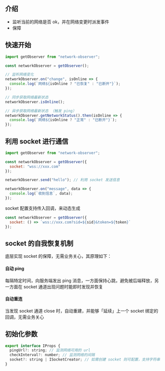 ## 介绍

- 监听当前的网络是否 ok，并在网络变更时派发事件
- 保障

## 快速开始

```js
import getObserver from "network-observer";

const networkObserver = getObserver();

// 监听网络变化
networkObserver.on("change", isOnline => {
  console.log(`网络${isOnline ? "已恢复" : "已断开"}`);
});

// 同步获取网络最新状态
networkObserver.isOnline();

// 异步获取网络最新状态 （触发 ping）
networkObserver.getNetworkStatus().then(isOnline => {
  console.log(`网络${isOnline ? "正常" : "已断开"}`);
});
```

## 利用 socket 进行通信

```js
import getObserver from "network-observer";

const networkObserver = getObserver({
  socket: "wss://xxx.com"
});

networkObserver.send("hello"); // 利用 socket 发送信息

networkObserver.on("message", data => {
  console.log(`收到信息`, data);
});
```

socket 配置支持传入回调，来动态生成

```js
const networkObserver = getObserver({
  socket: () => `wss://xxx.com?sid=${sid}&token=${token}`
});
```

## socket 的自我恢复机制

底层实现 socket 的保障，无需业务关心，其原理如下：

#### 自动 ping

每隔特定时间，向服务端发出 ping 消息，一方面保持心跳，避免被后端释放，另一方面在 socket 通道出现问题时能即时发现并恢复

#### 自动重连

当发现 socket 通道 close 时，自动重建，并能够「延续」上一个 socket 绑定的回调，无需业务关心

## 初始化参数

```js
export interface IProps {
  pingUrl?: string; // 监测网络可用的 url
  checkInterval?: number; // 监测网络的间隔
  socket?: string | ISocketCreator; // 如需创建 socket 则可配置，支持字符串的 socket url，或者函数返回 url
}
```
